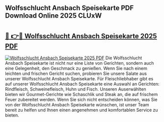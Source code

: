 ## Wolfsschlucht Ansbach Speisekarte PDF Download Online 2025 CLUxW

# <h2><a href="http://gccw6x.nevu.top/?p=Wolfsschlucht+Ansbach+Speisekarte">🔗 👉🔴 Wolfsschlucht Ansbach Speisekarte 2025 PDF</a></h2>

[![Wolfsschlucht Ansbach Speisekarte 2025 PDF](https://i.imgur.com/dBaPXMq.png)](http://gccw6x.nevu.top/?p=Wolfsschlucht+Ansbach+Speisekarte)
Die Wolfsschlucht Ansbach Speisekarte ist nicht nur eine Liste von Gerichten, sondern auch eine Gelegenheit, den Geschmack zu genießen. Wenn Sie nach einem leichten und frischen Gericht suchen, probieren Sie unsere Salate aus unserer Wolfsschlucht Ansbach Speisekarte. Für Fleischliebhaber gibt es auf unserer Wolfsschlucht Ansbach Speisekarte eine Auswahl an Gerichten: Rindfleisch, Schweinefleisch, Huhn und Fisch. Unseren Auserwählten bieten wir Gourmet-Gerichte wie Schaschlik und Steak an, die auf frischem Feuer zubereitet werden. Wenn Sie sich nicht entscheiden können, was Sie von der Wolfsschlucht Ansbach Speisekarte wünschen, ist unser Team bereit zu helfen und Ihnen einen angenehmen und komfortablen Service zu bieten.

